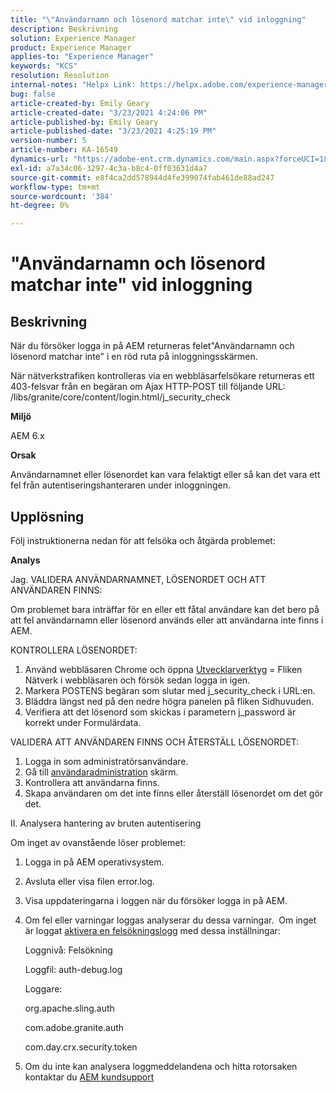 ```yaml
---
title: "\"Användarnamn och lösenord matchar inte\" vid inloggning"
description: Beskrivning
solution: Experience Manager
product: Experience Manager
applies-to: "Experience Manager"
keywords: "KCS"
resolution: Resolution
internal-notes: "Helpx Link: https://helpx.adobe.com/experience-manager/kb/user-name-and-password-do-not-match-on-login.html"
bug: false
article-created-by: Emily Geary
article-created-date: "3/23/2021 4:24:06 PM"
article-published-by: Emily Geary
article-published-date: "3/23/2021 4:25:19 PM"
version-number: 5
article-number: KA-16549
dynamics-url: "https://adobe-ent.crm.dynamics.com/main.aspx?forceUCI=1&pagetype=entityrecord&etn=knowledgearticle&id=4d06f62c-f48b-eb11-a812-000d3a58b8a9"
exl-id: a7a34c06-3297-4c3a-b8c4-0ff03631d4a7
source-git-commit: e8f4ca2dd578944d4fe399074fab461de88ad247
workflow-type: tm+mt
source-wordcount: '384'
ht-degree: 0%

---
```


# &quot;Användarnamn och lösenord matchar inte&quot; vid inloggning

## Beskrivning


När du försöker logga in på AEM returneras felet&quot;Användarnamn och lösenord matchar inte&quot; i en röd ruta på inloggningsskärmen.

När nätverkstrafiken kontrolleras via en webbläsarfelsökare returneras ett 403-felsvar från en begäran om Ajax HTTP-POST till följande URL: /libs/granite/core/content/login.html/j_security_check

<b>Miljö</b>

AEM 6.x

<b>Orsak</b>

Användarnamnet eller lösenordet kan vara felaktigt eller så kan det vara ett fel från autentiseringshanteraren under inloggningen.


## Upplösning


Följ instruktionerna nedan för att felsöka och åtgärda problemet:

<b>Analys</b>

Jag. VALIDERA ANVÄNDARNAMNET, LÖSENORDET OCH ATT ANVÄNDAREN FINNS:

Om problemet bara inträffar för en eller ett fåtal användare kan det bero på att fel användarnamn eller lösenord används eller att användarna inte finns i AEM.

KONTROLLERA LÖSENORDET:

1. Använd webbläsaren Chrome och öppna [Utvecklarverktyg](https://developer.chrome.com/devtools) = Fliken Nätverk i webbläsaren och försök sedan logga in igen.
2. Markera POSTENS begäran som slutar med j_security_check i URL:en.
3. Bläddra längst ned på den nedre högra panelen på fliken Sidhuvuden.
4. Verifiera att det lösenord som skickas i parametern j_password är korrekt under Formulärdata.


VALIDERA ATT ANVÄNDAREN FINNS OCH ÅTERSTÄLL LÖSENORDET:

1. Logga in som administratörsanvändare.
2. Gå till [användaradministration](https://docs.adobe.com/content/help/en/experience-manager-65/administering/home.html?topic=/experience-manager/6-5/sites/administering/morehelp/security.ug.js) skärm.
3. Kontrollera att användarna finns.
4. Skapa användaren om det inte finns eller återställ lösenordet om det gör det.


II. Analysera hantering av bruten autentisering

Om inget av ovanstående löser problemet:

1. Logga in på AEM operativsystem.
2. Avsluta eller visa filen error.log.
3. Visa uppdateringarna i loggen när du försöker logga in på AEM.
4. Om fel eller varningar loggas analyserar du dessa varningar.  Om inget är loggat [aktivera en felsökningslogg](https://docs.adobe.com/content/help/en/experience-manager-65/deploying/configuring/configure-logging.html) med dessa inställningar:

   Loggnivå: Felsökning

   Loggfil: auth-debug.log

   Loggare:

   org.apache.sling.auth


   com.adobe.granite.auth


   com.day.crx.security.token
5. Om du inte kan analysera loggmeddelandena och hitta rotorsaken kontaktar du [AEM kundsupport](https://experienceleague.adobe.com/?support-solution=Experience+Manager#support)
